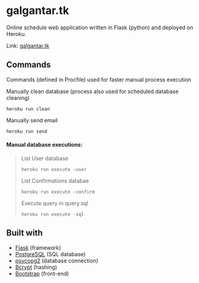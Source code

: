 # galgantar.tk
Online schedule web application written in Flask (python) and deployed on Heroku.

Link: [galgantar.tk](http://galgantar.tk)

## Commands
Commands (defined in Procfile) used for faster manual process execution

Manually clean database (process also used for scheduled database cleaning)
```
heroku run clean
```

Manually send email
```
heroku run send
```

#### Manual database executions:
>List User database
>```
>heroku run execute -user
>```
>List Confirmations databae
>```
>heroku run execute -confirm
>```
>Execute query in query.sql
>```
>heroku run execute -sql
>```

## Built with
* [Flask](http://flask.pocoo.org/) (framework)
* [PostgreSQL](https://www.postgresql.org/) (SQL database)
* [psycopg2](http://initd.org/psycopg/) (database connection)
* [Bcrypt](https://pypi.org/project/bcrypt/) (hashing)
* [Bootstrap](https://getbootstrap.com/) (front-end)
